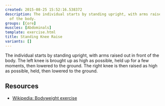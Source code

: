 ```yaml
---
created: 2015-08-25 15:52:16.538372
description: The individual starts by standing upright, with arms raised out in front
  of the body.
groups: [Core]
muscles: [Abdominals]
template: exercise.html
title: Standing Knee Raise
variants: []
---
```

The individual starts by standing upright, with arms raised out in front of the body. The left knee is brought up as high as possible, held up for a few moments, then lowered to the ground. The right knee is then raised as high as possible, held, then lowered to the ground.

## Resources

* [Wikipedia: Bodyweight exercise](https://en.wikipedia.org/wiki/Bodyweight_exercise)
